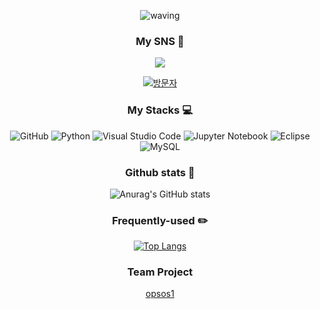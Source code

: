 <div align="center">

![waving](https://capsule-render.vercel.app/api?type=waving&height=250&text=Ha%20Neul's%20&fontAlignY=40&color=7BD1D2)


<h3 align="center">My SNS 📱</h3>

<a href="https://www.instagram.com/a1wxys/"><img src="https://img.shields.io/badge/Instagram-E4405F?style=flat-square&logo=Instagram&logoColor=white&link=https://www.instagram.com/a1wxys/"/></a>

[![방문자](https://hits.seeyoufarm.com/api/count/incr/badge.svg?url=https%3A%2F%2Fgithub.com%2FNamerim&count_bg=%23ED6DA3&title_bg=%2386757E&icon=&icon_color=%23E1DEDE&title=GitHub&edge_flat=false)](https://github.com/vskyv1101)
<p>
  
<h3 align="center">My Stacks 💻 </h3>

![GitHub](https://img.shields.io/badge/github-%23121011.svg?style=for-the-badge&logo=github&logoColor=white)
![Python](https://img.shields.io/badge/python-3670A0?style=for-the-badge&logo=python&logoColor=ffdd54)
![Visual Studio Code](https://img.shields.io/badge/Visual%20Studio%20Code-0078d7.svg?style=for-the-badge&logo=visual-studio-code&logoColor=white)
![Jupyter Notebook](https://img.shields.io/badge/jupyter-%23FA0F00.svg?style=for-the-badge&logo=jupyter&logoColor=white)
![Eclipse](https://img.shields.io/badge/Eclipse-FE7A16.svg?style=for-the-badge&logo=Eclipse&logoColor=white)
![MySQL](https://img.shields.io/badge/mysql-%2300f.svg?style=for-the-badge&logo=mysql&logoColor=white)<br>
<h3 align="center">Github stats 📓</h3>
  
![Anurag's GitHub stats](https://github-readme-stats.vercel.app/api?username=vskyv1101&show_icons=true&theme=dark)<br>
  
<h3 align="center"> Frequently-used ✏️ </h3>

[![Top Langs](https://github-readme-stats.vercel.app/api/top-langs/?username=vskyv1101&layout=compact)](https://github.com/vskyv1101/github-readme-stats)<br>

<h3 align="center">Team Project</h3>

[opsos1](https://github.com/opsos1 "opsos1")
